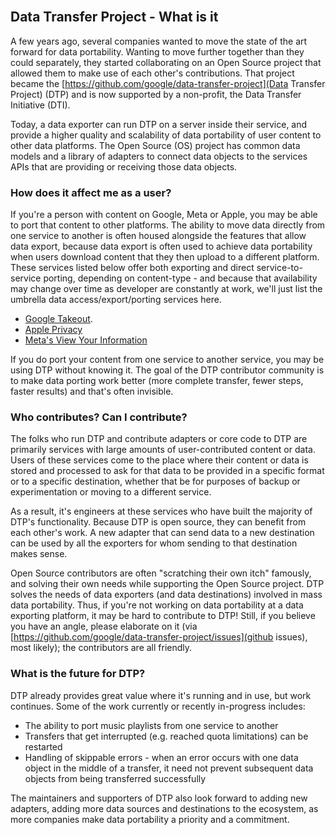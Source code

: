 <br/>

## Data Transfer Project - What is it

A few years ago, several companies wanted to move the state of the art forward for data portability.  Wanting to move further together than they could separately, they started collaborating on an Open Source project that allowed them to make use of each other's contributions.  That project became the [https://github.com/google/data-transfer-project](Data Transfer Project) (DTP) and is now supported by a non-profit, the Data Transfer Initiative (DTI).

Today, a data exporter can run DTP on a server inside their service, and provide a higher quality and scalability of data portability of user content to other data platforms.  The Open Source (OS) project has common data models and a library of adapters to connect data objects to the services APIs that are providing or receiving those data objects.


### How does it affect me as a user?

If you're a person with content on Google, Meta or Apple, you may be able to port that content to other platforms. The ability to move data directly from one service to another is often housed alongside the features that allow data export, because data export is often used to achieve data portability when users download content that they then upload to a different platform.  These services listed below offer both exporting and direct service-to-service porting, depending on content-type - and because that availability may change over time as developer are constantly at work, we'll just list the umbrella data access/export/porting services here. 

* [Google Takeout](https://takeout.google.com/).
* [Apple Privacy](https://privacy.apple.com)
* [Meta's View Your Information](https://auth.meta.com/settings/vyi/)

If you do port your content from one service to another service, you may be using DTP without knowing it.  The goal of the DTP contributor community is to make data porting work better (more complete transfer, fewer steps, faster results) and that's often invisible.

### Who contributes?  Can I contribute?

The folks who run DTP and contribute adapters or core code to DTP are primarily services with large amounts of user-contributed content or data.  Users of these services come to the place where their content or data is stored and processed to ask for that data to be provided in a specific format or to a specific destination, whether that be for purposes of backup or experimentation or moving to a different service.

As a result, it's engineers at these services who have built the majority of DTP's functionality.  Because DTP is open source, they can benefit from each other's work.  A new adapter that can send data to a new destination can be used by all the exporters for whom sending to that destination makes sense. 

Open Source contributors are often "scratching their own itch" famously, and solving their own needs while supporting the Open Source project.  DTP solves the needs of data exporters (and data destinations) involved in mass data portability.  Thus, if you're not working on data portability at a data exporting platform, it may be hard to contribute to DTP!  Still, if you believe you have an angle, please elaborate on it (via [https://github.com/google/data-transfer-project/issues](github issues), most likely); the contributors are all friendly.

### What is the future for DTP?

DTP already provides great value where it's running and in use, but work continues.  Some of the work currently or recently in-progress includes:
* The ability to port music playlists from one service to another
* Transfers that get interrupted (e.g. reached quota limitations) can be restarted
* Handling of skippable errors - when an error occurs with one data object in the middle of a transfer, it need not prevent subsequent data objects from being transferred successfully

The maintainers and supporters of DTP also look forward to adding new adapters, adding more data sources and destinations to the ecosystem, as more companies make data portability a priority and a commitment.